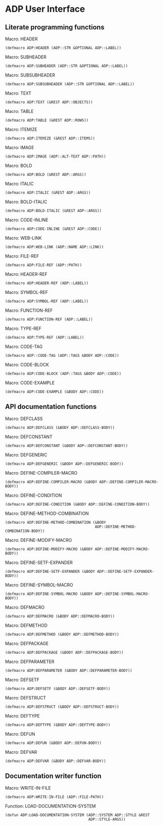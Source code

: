 # ADP User Interface

## Literate programming functions

Macro: HEADER

```Lisp
(defmacro ADP:HEADER (ADP::STR &OPTIONAL ADP::LABEL))
```

Macro: SUBHEADER

```Lisp
(defmacro ADP:SUBHEADER (ADP::STR &OPTIONAL ADP::LABEL))
```

Macro: SUBSUBHEADER

```Lisp
(defmacro ADP:SUBSUBHEADER (ADP::STR &OPTIONAL ADP::LABEL))
```

Macro: TEXT

```Lisp
(defmacro ADP:TEXT (&REST ADP::OBJECTS))
```

Macro: TABLE

```Lisp
(defmacro ADP:TABLE (&REST ADP::ROWS))
```

Macro: ITEMIZE

```Lisp
(defmacro ADP:ITEMIZE (&REST ADP::ITEMS))
```

Macro: IMAGE

```Lisp
(defmacro ADP:IMAGE (ADP::ALT-TEXT ADP::PATH))
```

Macro: BOLD

```Lisp
(defmacro ADP:BOLD (&REST ADP::ARGS))
```

Macro: ITALIC

```Lisp
(defmacro ADP:ITALIC (&REST ADP::ARGS))
```

Macro: BOLD-ITALIC

```Lisp
(defmacro ADP:BOLD-ITALIC (&REST ADP::ARGS))
```

Macro: CODE-INLINE

```Lisp
(defmacro ADP:CODE-INLINE (&REST ADP::CODE))
```

Macro: WEB-LINK

```Lisp
(defmacro ADP:WEB-LINK (ADP::NAME ADP::LINK))
```

Macro: FILE-REF

```Lisp
(defmacro ADP:FILE-REF (ADP::PATH))
```

Macro: HEADER-REF

```Lisp
(defmacro ADP:HEADER-REF (ADP::LABEL))
```

Macro: SYMBOL-REF

```Lisp
(defmacro ADP:SYMBOL-REF (ADP::LABEL))
```

Macro: FUNCTION-REF

```Lisp
(defmacro ADP:FUNCTION-REF (ADP::LABEL))
```

Macro: TYPE-REF

```Lisp
(defmacro ADP:TYPE-REF (ADP::LABEL))
```

Macro: CODE-TAG

```Lisp
(defmacro ADP::CODE-TAG (ADP::TAGS &BODY ADP::CODE))
```

Macro: CODE-BLOCK

```Lisp
(defmacro ADP:CODE-BLOCK (ADP::TAGS &BODY ADP::CODE))
```

Macro: CODE-EXAMPLE

```Lisp
(defmacro ADP:CODE-EXAMPLE (&BODY ADP::CODE))
```

## API documentation functions

Macro: DEFCLASS

```Lisp
(defmacro ADP:DEFCLASS (&BODY ADP::DEFCLASS-BODY))
```

Macro: DEFCONSTANT

```Lisp
(defmacro ADP:DEFCONSTANT (&BODY ADP::DEFCONSTANT-BODY))
```

Macro: DEFGENERIC

```Lisp
(defmacro ADP:DEFGENERIC (&BODY ADP::DEFGENERIC-BODY))
```

Macro: DEFINE-COMPILER-MACRO

```Lisp
(defmacro ADP:DEFINE-COMPILER-MACRO (&BODY ADP::DEFINE-COMPILER-MACRO-BODY))
```

Macro: DEFINE-CONDITION

```Lisp
(defmacro ADP:DEFINE-CONDITION (&BODY ADP::DEFINE-CONDITION-BODY))
```

Macro: DEFINE-METHOD-COMBINATION

```Lisp
(defmacro ADP:DEFINE-METHOD-COMBINATION (&BODY
                                         ADP::DEFINE-METHOD-COMBINATION-BODY))
```

Macro: DEFINE-MODIFY-MACRO

```Lisp
(defmacro ADP:DEFINE-MODIFY-MACRO (&BODY ADP::DEFINE-MODIFY-MACRO-BODY))
```

Macro: DEFINE-SETF-EXPANDER

```Lisp
(defmacro ADP:DEFINE-SETF-EXPANDER (&BODY ADP::DEFINE-SETF-EXPANDER-BODY))
```

Macro: DEFINE-SYMBOL-MACRO

```Lisp
(defmacro ADP:DEFINE-SYMBOL-MACRO (&BODY ADP::DEFINE-SYMBOL-MACRO-BODY))
```

Macro: DEFMACRO

```Lisp
(defmacro ADP:DEFMACRO (&BODY ADP::DEFMACRO-BODY))
```

Macro: DEFMETHOD

```Lisp
(defmacro ADP:DEFMETHOD (&BODY ADP::DEFMETHOD-BODY))
```

Macro: DEFPACKAGE

```Lisp
(defmacro ADP:DEFPACKAGE (&BODY ADP::DEFPACKAGE-BODY))
```

Macro: DEFPARAMETER

```Lisp
(defmacro ADP:DEFPARAMETER (&BODY ADP::DEFPARAMETER-BODY))
```

Macro: DEFSETF

```Lisp
(defmacro ADP:DEFSETF (&BODY ADP::DEFSETF-BODY))
```

Macro: DEFSTRUCT

```Lisp
(defmacro ADP:DEFSTRUCT (&BODY ADP::DEFSTRUCT-BODY))
```

Macro: DEFTYPE

```Lisp
(defmacro ADP:DEFTYPE (&BODY ADP::DEFTYPE-BODY))
```

Macro: DEFUN

```Lisp
(defmacro ADP:DEFUN (&BODY ADP::DEFUN-BODY))
```

Macro: DEFVAR

```Lisp
(defmacro ADP:DEFVAR (&BODY ADP::DEFVAR-BODY))
```

## Documentation writer function

Macro: WRITE-IN-FILE

```Lisp
(defmacro ADP:WRITE-IN-FILE (ADP::FILE-PATH))
```

Function: LOAD-DOCUMENTATION-SYSTEM

```Lisp
(defun ADP:LOAD-DOCUMENTATION-SYSTEM (ADP::SYSTEM ADP::STYLE &REST
                                      ADP::STYLE-ARGS))
```

